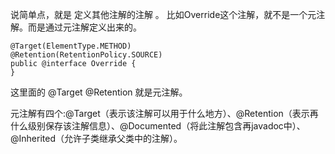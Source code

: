 说简单点，就是  定义其他注解的注解 。
比如Override这个注解，就不是一个元注解。而是通过元注解定义出来的。

    @Target(ElementType.METHOD)
    @Retention(RetentionPolicy.SOURCE)
    public @interface Override {
    }

这里面的
@Target
@Retention
就是元注解。

元注解有四个:@Target（表示该注解可以用于什么地方）、@Retention（表示再什么级别保存该注解信息）、@Documented（将此注解包含再javadoc中）、@Inherited（允许子类继承父类中的注解）。